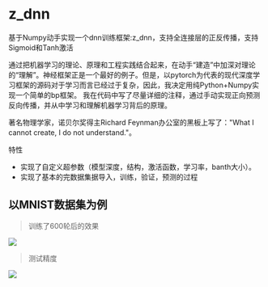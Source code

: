 # z_dnn

基于Numpy动手实现一个dnn训练框架:z_dnn，支持全连接层的正反传播，支持Sigmoid和Tanh激活

通过把机器学习的理论、原理和工程实践结合起来，在动手“建造”中加深对理论的“理解”。神经框架正是一个最好的例子。但是，以pytorch为代表的现代深度学习框架的源码对于学习而言已经过于复杂，因此，我决定用纯Python+Numpy实现一个简单的bp框架。
我在代码中写了尽量详细的注释，通过手动实现正向预测反向传播，并从中学习和理解机器学习背后的原理。

著名物理学家，诺贝尔奖得主Richard Feynman办公室的黑板上写了："What I cannot create, I do not understand."。

特性

- 实现了自定义超参数（模型深度，结构，激活函数，学习率，banth大小）。
- 实现了基本的完数据集据导入，训练，验证，预测的过程

## 以MNIST数据集为例

> 训练了600轮后的效果


![](https://pic.imgdb.cn/item/6302350316f2c2beb17fb0d8.png)


> 测试精度


![](https://pic.imgdb.cn/item/630235dc16f2c2beb1801a5f.png)
